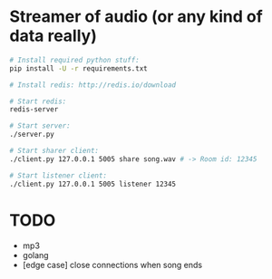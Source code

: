 # Streamer of audio (or any kind of data really)

```bash
# Install required python stuff:
pip install -U -r requirements.txt

# Install redis: http://redis.io/download

# Start redis:
redis-server

# Start server:
./server.py

# Start sharer client:
./client.py 127.0.0.1 5005 share song.wav # -> Room id: 12345

# Start listener client:
./client.py 127.0.0.1 5005 listener 12345
```

# TODO
  - mp3
  - golang
  - [edge case] close connections when song ends